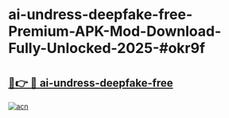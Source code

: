 # ai-undress-deepfake-free-Premium-APK-Mod-Download-Fully-Unlocked-2025-#okr9f

# <h2><a href="https://bedroomkl.my?title=ai-undress-deepfake-free&ref=1AP">🔗👉 🔴 ai-undress-deepfake-free</a></h2>

[![acn](https://github.com/user-attachments/assets/0f9c940e-d8b0-45ae-aac7-cd30a18b3e1c)](https://bedroomkl.my?title=ai-undress-deepfake-free&ref=1AP)

